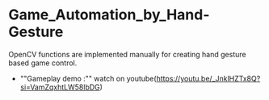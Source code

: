 # Game_Automation_by_Hand-Gesture
OpenCV functions are implemented manually for creating hand gesture based game control.
- ""Gameplay demo :"" watch on youtube(https://youtu.be/_JnklHZTx8Q?si=VamZqxhtLW58lbDG)
